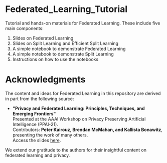 # Federated_Learning_Tutorial

Tutorial and hands-on materials for Federated Learning. These include five main components:  
1. Slides on Federated Learning  
2. Slides on Split Learning and Efficient Split Learning  
3. A simple notebook to demonstrate Federated Learning  
4. A simple notebook to demonstrate Split Learning  
5. Instructions on how to use the notebooks  

# Acknowledgments

The content and ideas for Federated Learning in this repository are derived in part from the following source:

- **"Privacy and Federated Learning: Principles, Techniques, and Emerging Frontiers"**  
  Presented at the AAAI Workshop on Privacy Preserving Artificial Intelligence (PPAI-21).  
  Contributors: **Peter Kairouz, Brendan McMahan, and Kallista Bonawitz**, presenting the work of many others.  
  Access the slides [here](https://ppai21.github.io/files/BM_KB_PK-slides.pdf).

We extend our gratitude to the authors for their insightful content on federated learning and privacy.



